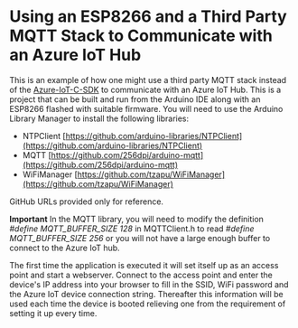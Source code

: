 # Using an ESP8266 and a Third Party MQTT Stack to Communicate with an Azure IoT Hub
This is an example of how one might use a third party MQTT stack instead of the [Azure-IoT-C-SDK](https://github.com/Azure/azure-iot-sdk-c) to communicate with an Azure IoT Hub. 
This is a project that can be built and run from the Arduino IDE along with an ESP8266 flashed with suitable firmware. 
You will need to use the Arduino Library Manager to install the following libraries:
- NTPClient [https://github.com/arduino-libraries/NTPClient](https://github.com/arduino-libraries/NTPClient)
- MQTT [https://github.com/256dpi/arduino-mqtt](https://github.com/256dpi/arduino-mqtt)
- WiFiManager [https://github.com/tzapu/WiFiManager](https://github.com/tzapu/WiFiManager)

GitHub URLs provided only for reference.

**Important** In the MQTT library, you will need to modify the definition _#define MQTT\_BUFFER\_SIZE 128_ in MQTTClient.h to read _#define MQTT\_BUFFER\_SIZE 256_ or you will not have a large enough buffer to connect to the Azure IoT hub. 

The first time the application is executed it will set itself up as an access point and start a webserver. Connect to the access point and enter the device's IP address into your browser to fill in the SSID, WiFi password and the Azure IoT device connection string. Thereafter this information will be used each time the device is booted relieving one from the requirement of setting it up every time.

